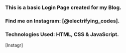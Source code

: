 ### This is a basic Login Page created for my Blog.

### Find me on Instagram: [@electrifying_codes].

### Technologies Used: HTML, CSS & JavaScript.

[Instagr]
